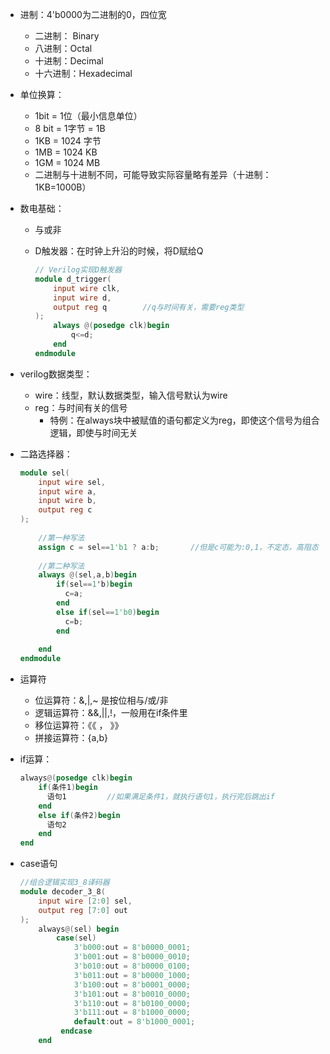 - 进制：4'b0000为二进制的0，四位宽

  - 二进制： Binary 
  - 八进制：Octal
  - 十进制：Decimal
  - 十六进制：Hexadecimal







- 单位换算：
  - 1bit = 1位（最小信息单位）
  - 8 bit = 1字节 = 1B
  - 1KB = 1024 字节
  - 1MB = 1024 KB
  - 1GM = 1024 MB
  - 二进制与十进制不同，可能导致实际容量略有差异（十进制：1KB=1000B）





- 数电基础：

  - 与或非

  - D触发器：在时钟上升沿的时候，将D赋给Q

    ```verilog
    // Verilog实现D触发器
    module d_trigger(
    	input wire clk,
        input wire d,
        output reg q		//q与时间有关，需要reg类型
    );
        always @(posedge clk)begin
        	q<=d;
        end
    endmodule
    ```

    

- verilog数据类型：

  - wire：线型，默认数据类型，输入信号默认为wire
  - reg：与时间有关的信号
    - 特例：在always块中被赋值的语句都定义为reg，即使这个信号为组合逻辑，即使与时间无关

- 二路选择器：

  ```verilog
  module sel(
      input wire sel,
      input wire a,
      input wire b,
      output reg c		
  );
      
      //第一种写法
      assign c = sel==1'b1 ? a:b;		//但是c可能为:0,1，不定态，高阻态
      
      //第二种写法
      always @(sel,a,b)begin
          if(sel==1'b)begin
          	c=a;
          end
          else if(sel==1'b0)begin
          	c=b;
          end
          
      end
  endmodule
  ```

  

- 运算符

  - 位运算符：&,|,~ 是按位相与/或/非
  - 逻辑运算符：&&,||,!，一般用在if条件里
  - 移位运算符：《《   ， 》》
  - 拼接运算符：{a,b}

- if运算：

  ```verilog
  always@(posedge clk)begin
      if(条件1)begin
      	语句1			//如果满足条件1，就执行语句1，执行完后跳出if
      end
      else if(条件2)begin
      	语句2
      end
  end
  ```

  

- case语句

  ```verilog
  //组合逻辑实现3_8译码器
  module decoder_3_8(
      input wire [2:0] sel,
      output reg [7:0] out
  );
      always@(sel) begin
          case(sel)
              3'b000:out = 8'b0000_0001;
              3'b001:out = 8'b0000_0010;
              3'b010:out = 8'b0000_0100;
              3'b011:out = 8'b0000_1000;
              3'b100:out = 8'b0001_0000;
              3'b101:out = 8'b0010_0000;
              3'b110:out = 8'b0100_0000;
              3'b111:out = 8'b1000_0000;
              default:out = 8'b1000_0001;
           endcase
      end
  ```

  

